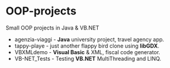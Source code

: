 # OOP-projects
Small OOP projects in Java & VB.NET

- agenzia-viaggi                     - **Java** university project, travel agency app.
- tappy-playe                        - just another flappy bird clone using **libGDX**.
- VBXMLdemo                          - **Visual Basic** & XML, fiscal code generator.
- VB-NET_Tests                       - Testing **VB.NET** MultiThreading and LINQ.
